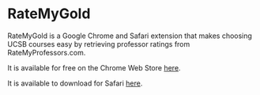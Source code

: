 # RateMyGold
RateMyGold is a Google Chrome and Safari extension that makes choosing UCSB courses easy by retrieving professor ratings from RateMyProfessors.com. 

It is available for free on the Chrome Web Store [here](https://chrome.google.com/webstore/detail/ratemygold/ciecdjgddgicamloamaccalknjjpfdfe).

It is available to download for Safari [here](http://cs.ucsb.edu/~connor00/ratemygold.html).


